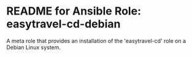 # README for Ansible Role: easytravel-cd-debian

A meta role that provides an installation of the 'easytravel-cd' role on a Debian Linux system.